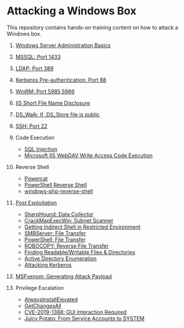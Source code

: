# Attacking a Windows Box

This repository contains hands-on training content on how to attack a Windows box.

1. [Windows Server Administration Basics](windows_server_administration_basics/README.md)
2. [MSSQL: Port 1433](mssql_1443/README.md)
3. [LDAP: Port 389](ldap_389/README.md)
4. [Kerberos Pre-authentication: Port 88](kerberos_preauthentication/README.md)
5. [WinRM: Port 5985,5986](winrm_5985/README.md)
6. [IIS Short File Name Disclosure](iis/README.md)
7. [DS_Walk: If .DS_Store file is public](ds_walk/README.md)
8. [SSH: Port 22](ssh_22/README.md)
9. Code Execution
   * [SQL Injection](https://resources.infosecinstitute.com/anatomy-of-an-attack-gaining-reverse-shell-from-sql-injection/)
   * [Microsoft IIS WebDAV Write Access Code Execution](https://www.rapid7.com/db/modules/exploit/windows/iis/iis_webdav_upload_asp)
10. Reverse Shell
    * [Powercat](reverse_shell/reverse_shell_powercat/README.md)
    * [PowerShell Reverse Shell](reverse_shell/powershell_reverse_shell/README.md)
    * [windows-php-reverse-shell](https://raw.githubusercontent.com/Dhayalanb/windows-php-reverse-shell/master/Reverse%20Shell.php)
11. [Post Exploitation](windows_post_exploitation/README.md)
    * [SharpHound: Data Collector](windows_post_exploitation/sharphound/README.md)
    * [CrackMapExecWin: Subnet Scanner](windows_post_exploitation/crackmapexecwin/README.md)
    * [Getting Indirect Shell in Restricted Environment](windows_post_exploitation/indirect_shell/README.md)
    * [SMBServer: File Transfer](windows_post_exploitation/file_transfer_smbserver/README.md)
    * [PowerShell: File Transfer](windows_post_exploitation/file_transfer_powershell/README.md)
    * [ROBOCOPY: Reverse File Transfer](windows_post_exploitation/reverse_file_transfer/README.md)
    * [Finding Readable/Writable Files & Directories](windows_post_exploitation/readable_writable_file_directory_enumeration/README.md)
    * [Active Directory Enumeration](windows_post_exploitation/active_directory_enumeration/README.md)
    * [Attacking Kerberos](windows_post_exploitation/attacking_kerberos/README.md)

12. [MSFvenom: Generating Attack Payload](generating_attack_payload/README.md)
13. Privilege Escalation
    * [AlwaysInstallElevated](privilege_escalation/alwaysinstallelevated/README.md)
    * [GetChangesAll](privilege_escalation/getchangesall/README.md)
    * [CVE-2019-1388: GUI Interaction Required](https://github.com/jas502n/CVE-2019-1388)
    * [Juicy Potato: From Service Accounts to SYSTEM](privilege_escalation/juicy_potato/README.md)
